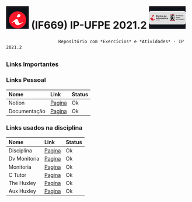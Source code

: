 # ![LogoCin](./img/icon-cin-redonda.jpg) (IF669) IP-UFPE 2021.2  ![LogoCinUFPE](./img/icon-cin-retangulo--.jpg)

                        Repositório com *Exercícios* e *Atividades* - IP 2021.2
##
 ### Links Importantes
 ### Links Pessoal
|     Nome    | Link  | Status |
|:------------|:------|:-------|
| Notion      | [Pagina](https://r0b14.notion.site/IF669-c7570ec489ce4413bcf3f9e540794889)|  Ok |
| Documentação| [Pagina](https://devdocs.io/c/) |  Ok |
 ### Links usados na disciplina
|     Nome     | Link  | Status |
|:------------ |:------|:-------|
| Disciplina   | [Pagina](https://sites.google.com/a/cin.ufpe.br/if669ec/home?authuser=0)|  Ok |
| Dv Monitoria | [Pagina](https://drive.google.com/drive/u/3/folders/1STo4COxHusk2v2W9XzXmIXLEzq7MO00W)|  Ok |
| Monitoria    | [Pagina](https://site-monitoria.web.app/home)|  Ok |
| C Tutor      | [Pagina](https://pythontutor.com/c.html#mode=edit)| Ok|
| The Huxley   | [Pagina](https://thehuxley.com/)|  Ok |
| Aux Huxley   | [Pagina](https://huxleytestcases.herokuapp.com/)|  Ok |
